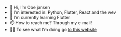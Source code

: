 - 👋 Hi, I’m Obe jansen
- 👀 I’m interested in: Python, Flutter, React and the wev
- 🌱 I’m currently learning Flutter
- 📫 How to reach me? Through my e-mail!
- 👨‍💻 To see what I'm doing go [to this website](https://www.ojansen.github.io)

<!---
Ojansen/Ojansen is a ✨ special ✨ repository because its `README.md` (this file) appears on your GitHub profile.
You can click the Preview link to take a look at your changes.
--->
